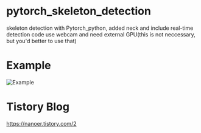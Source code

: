 # pytorch_skeleton_detection
skeleton detection with Pytorch_python, added neck and include real-time detection code
use webcam and need external GPU(this is not neccessary, but you'd better to use that)


# Example
![Example](https://user-images.githubusercontent.com/56443524/98464853-ffb3fa80-2208-11eb-9c78-59080df56b3a.PNG)

# Tistory Blog

https://nanoer.tistory.com/2

